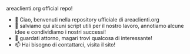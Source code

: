 areaclienti.org official repo!

- 👋 Ciao, benvenuti nella repository ufficiale di areaclienti.org
- 🌱 salviamo qui alcuni script utili per il nostro lavoro, annotiamo alcune idee e condividiamo i nostri successi!
- 👀 guardati attorno, magari trovi qualcosa di interessante!
- 📫 Hai bisogno di contattarci, visita il sito!
